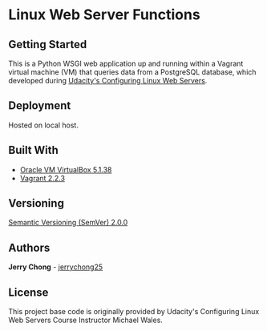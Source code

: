 # Linux Web Server Functions

## Getting Started

This is a Python WSGI web application up and running within a Vagrant virtual machine (VM) that queries data from a PostgreSQL database, which developed during [Udacity's Configuring Linux Web Servers](https://www.udacity.com/course/configuring-linux-web-servers--ud299).

## Deployment

Hosted on local host.

## Built With

* [Oracle VM VirtualBox 5.1.38](https://www.virtualbox.org/wiki/Download_Old_Builds_5_1)
* [Vagrant 2.2.3](https://www.vagrantup.com/downloads.html)

## Versioning

[Semantic Versioning (SemVer) 2.0.0](http://semver.org/)

## Authors

**Jerry Chong** - [jerrychong25](https://github.com/jerrychong25)

## License

This project base code is originally provided by Udacity's Configuring Linux Web Servers Course Instructor Michael Wales.
